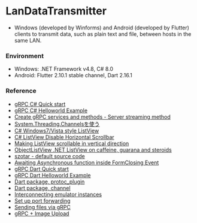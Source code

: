 # LanDataTransmitter

+ Windows (developed by Winforms) and Android (developed by Flutter) clients to transmit data, such as plain text and file, between hosts in the same LAN.

### Environment

+ Windows: .NET Framework v4.8, C# 8.0
+ Android: Flutter 2.10.1 stable channel, Dart 2.16.1

### Reference

+ [gRPC C# Quick start](https://grpc.io/docs/languages/csharp/quickstart/)
+ [gRPC C# Helloworld Example](https://github.com/grpc/grpc/blob/master/examples/csharp/Helloworld/README.md)
+ [Create gRPC services and methods - Server streaming method](https://docs.microsoft.com/en-us/aspnet/core/grpc/services#server-streaming-method)
+ [System.Threading.Channelsを使う](https://qiita.com/skitoy4321/items/c19ca3dc7624a7049fd5)
+ [C# Windows7/Vista style ListView](https://stackoverflow.com/questions/4462973/c-sharp-windows7-vista-style-listview)
+ [C# ListView Disable Horizontal Scrollbar](https://stackoverflow.com/questions/4466979/c-sharp-listview-disable-horizontal-scrollbar)
+ [Making ListView scrollable in vertical direction](https://stackoverflow.com/questions/2309046/making-listview-scrollable-in-vertical-direction)
+ [ObjectListView .NET ListView on caffeine, guarana and steroids](http://objectlistview.sourceforge.net/cs/index.html)
+ [szotar - default source code](https://code.google.com/archive/p/szotar/source/default/source)
+ [Awaiting Asynchronous function inside FormClosing Event](https://stackoverflow.com/questions/16656523/awaiting-asynchronous-function-inside-formclosing-event)
+ [gRPC Dart Quick start](https://grpc.io/docs/languages/dart/quickstart/)
+ [gRPC Dart Helloworld Example](https://github.com/grpc/grpc-dart/blob/master/example/helloworld/README.md)
+ [Dart package, protoc_plugin](https://pub.dev/packages/protoc_plugin)
+ [Dart package, channel](https://pub.dev/packages/channel)
+ [Interconnecting emulator instances](https://developer.android.com/studio/run/emulator-networking#connecting)
+ [Set up port forwarding](https://developer.android.com/studio/command-line/adb#forwardports)
+ [Sending files via gRPC](https://ops.tips/blog/sending-files-via-grpc/)
+ [gRPC + Image Upload](https://stackoverflow.com/questions/34969446/grpc-image-upload)
